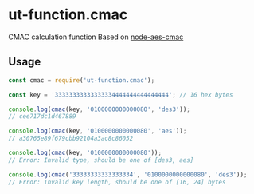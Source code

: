 # ut-function.cmac

CMAC calculation function
Based on [node-aes-cmac](https://www.npmjs.com/package/node-aes-cmac)

## Usage

```js
const cmac = require('ut-function.cmac');

const key = '33333333333333334444444444444444'; // 16 hex bytes

console.log(cmac(key, '0100000000000080', 'des3'));
// cee717dc1d467889

console.log(cmac(key, '0100000000000080', 'aes'));
// a30765e89f679cbb92104a3ac8c86052

console.log(cmac(key, '0100000000000080'));
// Error: Invalid type, should be one of [des3, aes]

console.log(cmac('33333333333333334', '0100000000000080', 'des3'));
// Error: Invalid key length, should be one of [16, 24] bytes
```
